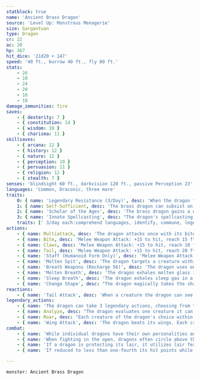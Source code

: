 ```yaml
---
statblock: true
name: 'Ancient Brass Dragon'
source: 'Level Up: Monstrous Menagerie'
size: Gargantuan
type: Dragon
cr: 22
ac: 20
hp: 367
hit_dice: '21d20 + 147'
speed: '40 ft., burrow 40 ft., fly 80 ft.'
stats:
    - 26
    - 10
    - 24
    - 20
    - 16
    - 18
damage_immunities: fire
saves:
    - { dexterity: 7 }
    - { constitution: 14 }
    - { wisdom: 10 }
    - { charisma: 11 }
skillsaves:
    - { arcana: 12 }
    - { history: 12 }
    - { nature: 12 }
    - { perception: 10 }
    - { persuasion: 11 }
    - { religion: 12 }
    - { stealth: 7 }
senses: 'blindsight 60 ft., darkvision 120 ft., passive Perception 23'
languages: 'Common, Draconic, three more'
traits:
    0: { name: 'Legendary Resistance (3/Day)', desc: 'When the dragon fails a saving throw, it can choose to succeed instead. When it does, some of its scales fall away and turn to sand. If it has no more uses of this ability, its Armor Class is reduced to 18 until it finishes a long rest.' }
    1: { name: Self-Sufficient, desc: 'The brass dragon can subsist on only a quart of water and a pound of food per day.' }
    2: { name: 'Scholar of the Ages', desc: 'The brass dragon gains a d4 expertise die on Intelligence checks made to recall lore. If it fails such a roll, it can expend one use of its Legendary Resistance trait to treat the roll as a 20.' }
    3: { name: 'Innate Spellcasting', desc: "The dragon's spellcasting ability is Charisma (save DC 19). It can innately cast the following spells, requiring no material components." }
    traits: [' 3/day each:comprehend languages, identify, commune, legend lore', ' 1/day:teleport, true seeing']
actions:
    - { name: Multiattack, desc: 'The dragon attacks once with its bite and twice with its claws. In place of its bite, it can use Molten Spit.' }
    - { name: Bite, desc: 'Melee Weapon Attack: +15 to hit, reach 15 ft., one target. Hit: 30 (4d10 + 8) piercing damage plus 9 (2d8) fire damage.' }
    - { name: Claws, desc: 'Melee Weapon Attack: +15 to hit, reach 10 ft., one target. Hit: 21 (3d8 + 8) slashing damage.' }
    - { name: Tail, desc: 'Melee Weapon Attack: +15 to hit, reach 20 ft., one target. Hit: 21 (3d8 + 8) bludgeoning damage, and the dragon pushes the target 10 feet away.' }
    - { name: 'Staff (Humanoid Form Only)', desc: 'Melee Weapon Attack: +15 to hit, reach 5 ft., one target. Hit: 12 (1d8 + 8) bludgeoning damage.' }
    - { name: 'Molten Spit', desc: 'The dragon targets a creature within 60 feet, forcing it to make a DC 22 Dexterity saving throw. The creature takes 22 (4d10) fire damage on a failure or half damage on a success. A creature that fails the saving throw also takes 11 (2d10) ongoing fire damage. A creature can use an action to end the ongoing damage.' }
    - { name: 'Breath Weapons (Recharge 56)', desc: 'The dragon uses one of the following breath weapons:' }
    - { name: 'Molten Breath', desc: 'The dragon exhales molten glass in a 90-foot-long, 10-foot-wide line. Each creature in the area makes a DC 22 Dexterity saving throw, taking 70 (20d6) fire damage on a failed save or half damage on a success. A creature that fails the save is also blinded until the end of its next turn.' }
    - { name: 'Sleep Breath', desc: 'The dragon exhales sleep gas in a 90-foot cone. Each creature in the area makes a DC 22 Constitution saving throw. On a failure, a creature falls unconscious for 10 minutes or until it takes damage or someone uses an action to wake it.' }
    - { name: 'Change Shape', desc: "The dragon magically takes the shape of a humanoid or beast or changes back into its true form. It reverts to its true form if it dies. Any equipment it is wearing or carrying is absorbed or borne by the new form (dragon's choice). In the new form, the dragon's stats are unchanged except for its size. It can't use Molten Spit, Breath Weapons, Tail Attack, or Wing Attack except in dragon form. In beast form, it can attack only with its bite and claws, if appropriate to its form. If the beast form is Large or smaller, the reach of these attacks is reduced to 5 feet. In humanoid form, it can attack only with its staff." }
reactions:
    - { name: 'Tail Attack', desc: 'When a creature the dragon can see within 10 feet hits the dragon with a melee attack, the dragon makes a tail attack against it.' }
legendary_actions:
    - { name: 'The dragon can take 3 legendary actions, choosing from the options below', desc: "Only one legendary action can be used at a time and only at the end of another creature's turn. It regains spent legendary actions at the start of its turn." }
    - { name: Analyze, desc: "The dragon evaluates one creature it can see within 60 feet. It learns the creature's resistances, immunities, vulnerabilities, and current and maximum hit points. That creature's next attack roll against the dragon before the start of the dragon's next turn is made with disadvantage." }
    - { name: Roar, desc: "Each creature of the dragon's choice within 120 feet that can hear it makes a DC 19 Charisma saving throw. On a failure, it is frightened for 1 minute. A creature repeats the saving throw at the end of its turns, ending the effect on itself on a success. When it succeeds on a saving throw or the effect ends for it, it is immune to Roar for 24 hours." }
    - { name: 'Wing Attack', desc: 'The dragon beats its wings. Each creature within 15 feet makes a DC 23 Dexterity saving throw. On a failure, it is pushed 10 feet away and knocked prone. The dragon can then fly up to half its fly speed.' }
combat:
    - { name: 'While individual dragons have their own personalities and tactics, most rely heavily on their breath weapons', desc: 'They use them whenever they can, preferably from maximum distance and while flying above their enemies.' }
    - { name: 'When fighting in the open, dragons often circle above their enemies as they wait for their breath weapons to recharge', desc: "They only close to melee if their enemies deal significant damage with ranged attacks, or if they can savage an enemy cut off from its allies. Once bloodied, dragons become more aggressive, attacking with bite and claws when their breath weapons aren't available." }
    - { name: 'If a dragon is protecting its lair, it utilizes lair features, traps, allies, and architecture such as escape tunnels to keep up a hit-and-run fight, reappearing only when it has a fully-recharged breath weapon', desc: 'If the dragon is forced into melee combat, it uses its bite and claws against a single foe. If it has legendary actions like Roar and Wing Attack, it uses them to disperse its other enemies.' }
    - { name: 'If reduced to less than one-fourth its hit points while fighting in the open, a dragon flies away', desc: 'However, it fights to the death to defend its lair, unless it can regain the upper hand through tricks or bargains.' }

---
```

```statblock
monster: Ancient Brass Dragon
```
